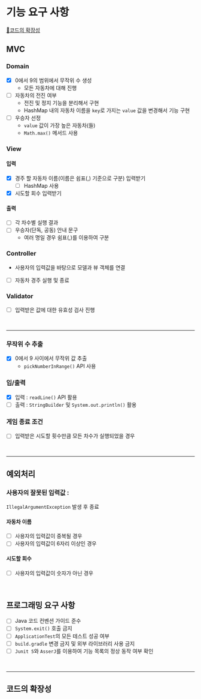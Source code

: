 # 기능 요구 사항

[🚀코드의 확장성](#코드의-확장성)

## MVC

### Domain
- [x] 0에서 9의 범위에서 무작위 수 생성
  - 모든 자동차에 대해 진행
- [ ] 자동차의 전진 여부
  - 전진 및 정지 기능을 분리해서 구현
  - HashMap 내의 자동차 이름을 `key`로 가지는 `value` 값을 변경해서 기능 구현
- [ ] 우승자 선정
  - `value` 값이 가장 높은 자동차(들)
  - `Math.max()` 메서드 사용


### View
#### 입력
- [x] 경주 할 자동차 이름(이름은 쉼표(,) 기준으로 구분) 입력받기
  - [ ] HashMap 사용
- [x] 시도할 회수 입력받기

#### 출력
- [ ] 각 차수별 실행 결과
- [ ] 우승자(단독, 공동) 안내 문구
  - 여러 명일 경우 쉼표(,)를 이용하여 구분

### Controller
- 사용자의 입력값을 바탕으로 모델과 뷰 객체를 연결
- [ ] 자동차 경주 실행 및 종료

### Validator
- [ ] 입력받은 값에 대한 유효성 검사 진행

<br/>

---
### 무작위 수 추출
- [x] 0에서 9 사이에서 무작위 값 추출
  - `pickNumberInRange()` API 사용

### 입/출력
- [x] 입력 : `readLine()` API 활용
- [ ] 출력 : `StringBuilder` 및 `System.out.println()` 활용

### 게임 종료 조건
- [ ] 입력받은 시도할 횟수만큼 모든 차수가 실행되었을 경우

<br/>

---
## 예외처리

### 사용자의 잘못된 입력값 :
`IllegalArgumentException` 발생 후 종료
#### 자동차 이름
- [ ] 사용자의 입력값이 중복될 경우
- [ ] 사용자의 입력값이 6자리 이상인 경우

#### 시도할 회수
- [ ] 사용자의 입력값이 숫자가 아닌 경우

<br/>

## 프로그래밍 요구 사항
- [ ] Java 코드 컨벤션 가이드 준수
- [ ] `System.exit()` 호출 금지
- [ ] `ApplicationTest`의 모든 테스트 성공 여부
- [ ] `build.gradle` 변경 금지 및 외부 라이브러리 사용 금지
- [ ] `Junit 5`와 `AsserJ`를 이용하여 기능 목록의 정상 동작 여부 확인

<br/>

---
## 코드의 확장성

